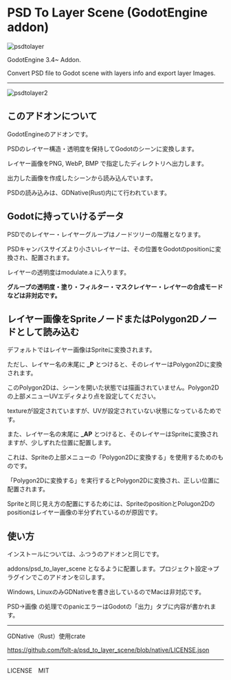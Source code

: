 # PSD To Layer Scene (GodotEngine addon)

![psdtolayer](https://user-images.githubusercontent.com/32963227/174834872-9b256891-c9ff-455a-9e10-6a7f06fe4c03.png)


GodotEngine 3.4~ Addon.

Convert PSD file to Godot scene with layers info and export layer Images.

---

![psdtolayer2](https://user-images.githubusercontent.com/32963227/174835421-35970f7f-31a7-434b-965f-62e8206bb954.png)

## このアドオンについて

GodotEngineのアドオンです。

PSDのレイヤー構造・透明度を保持してGodotのシーンに変換します。

レイヤー画像をPNG, WebP, BMP で指定したディレクトリへ出力します。

出力した画像を作成したシーンから読み込んでいます。

PSDの読み込みは、GDNative(Rust)内にて行われています。



## Godotに持っていけるデータ

PSDでのレイヤー・レイヤーグループはノードツリーの階層となります。

PSDキャンバスサイズより小さいレイヤーは、その位置をGodotのpositionに変換され、配置されます。

レイヤーの透明度はmodulate.a に入ります。

**グループの透明度・塗り・フィルター・マスクレイヤー・レイヤーの合成モードなどは非対応です。**



## レイヤー画像をSpriteノードまたはPolygon2Dノードとして読み込む

デフォルトではレイヤー画像はSpriteに変換されます。

ただし、レイヤー名の末尾に **_P** とつけると、そのレイヤーはPolygon2Dに変換されます。

このPolygon2Dは、シーンを開いた状態では描画されていません。Polygon2Dの上部メニューUVエディタより点を設定してください。

textureが設定されていますが、UVが設定されていない状態になっているためです。



また、レイヤー名の末尾に **_AP** とつけると、そのレイヤーはSpriteに変換されますが、少しずれた位置に配置します。

これは、Spriteの上部メニューの「Polygon2Dに変換する」を使用するためのものです。

「Polygon2Dに変換する」を実行するとPolygon2Dに変換され、正しい位置に配置されます。

Spriteと同じ見え方の配置にするためには、SpriteのpositionとPolugon2Dのpositionはレイヤー画像の半分ずれているのが原因です。



## 使い方

インストールについては、ふつうのアドオンと同じです。

addons/psd_to_layer_scene となるように配置します。プロジェクト設定→プラグインでこのアドオンを☑します。

Windows, LinuxのみGDNativeを書き出しているのでMacは非対応です。

PSD→画像 の処理でのpanicエラーはGodotの「出力」タブに内容が書かれます。


---

GDNative（Rust）使用crate

https://github.com/folt-a/psd_to_layer_scene/blob/native/LICENSE.json

---

LICENSE　MIT



